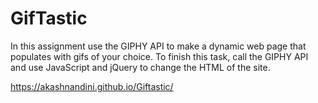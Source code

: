 # GifTastic
In this assignment use the GIPHY API to make a dynamic web page that populates with gifs of your choice. To finish this task, call the GIPHY API and use JavaScript and jQuery to change the HTML of the site.

https://akashnandini.github.io/Giftastic/
